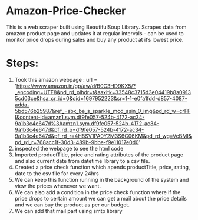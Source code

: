 # Amazon-Price-Checker
This is a web scraper built using BeautifulSoup Library.
Scrapes data from amazon product page and updates it at regular intervals - can be used to monitor price drops during sales and buy any product at it’s lowest price.

# Steps:
1. Took this amazon webpage : url = 'https://www.amazon.in/gp/aw/d/B0C3HD9KX5/?_encoding=UTF8&pd_rd_plhdr=t&aaxitk=33548c3715d3e04419b8a09135cd03ce&hsa_cr_id=0&qid=1697952223&sr=1-1-e0fa1fdd-d857-4087-adda-5bd576b25987&ref_=sbx_be_s_sparkle_mcd_asin_0_img&pd_rd_w=crFFI&content-id=amzn1.sym.df9fe057-524b-4172-ac34-9a1b3c4e647d%3Aamzn1.sym.df9fe057-524b-4172-ac34-9a1b3c4e647d&pf_rd_p=df9fe057-524b-4172-ac34-9a1b3c4e647d&pf_rd_r=4H8SV1PA0Y2M3S6C06KM&pd_rd_wg=VcBMI&pd_rd_r=768acc1f-30d3-489b-9bbe-f9e11017e0d0'
2. inspected the webpage to see the html code
3. Imported productTitle, price and rating attributes of the product page and also current date from datetime library to a csv file.
4. Created a price check function which apends productTitle, price, rating, date to the csv file for every 24hrs
5. We can keep this function running in the background of the system and view the prices whenever we want.
6. We can also add a condition in the price check function where if the price drops to certain amount we can get a mail about the price details and we can buy the product as per our budget.
7. We can add that mail part using smtp library
